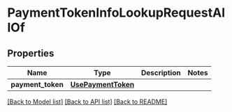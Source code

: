 # PaymentTokenInfoLookupRequestAllOf

## Properties
Name | Type | Description | Notes
------------ | ------------- | ------------- | -------------
**payment_token** | [**UsePaymentToken**](UsePaymentToken.md) |  | 

[[Back to Model list]](../README.md#documentation-for-models) [[Back to API list]](../README.md#documentation-for-api-endpoints) [[Back to README]](../README.md)


